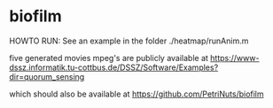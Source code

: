 # biofilm

HOWTO RUN:
See an example in the folder ./heatmap/runAnim.m

five generated movies mpeg's are publicly available at
https://www-dssz.informatik.tu-cottbus.de/DSSZ/Software/Examples?dir=quorum_sensing

which should also be available at
https://github.com/PetriNuts/biofilm
